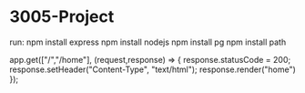 # 3005-Project

run:
    npm install express
    npm install nodejs
    npm install pg
    npm install path


app.get(["/","/home"], (request,response) => {
	response.statusCode = 200;
	response.setHeader("Content-Type", "text/html");
	response.render("home")
});
